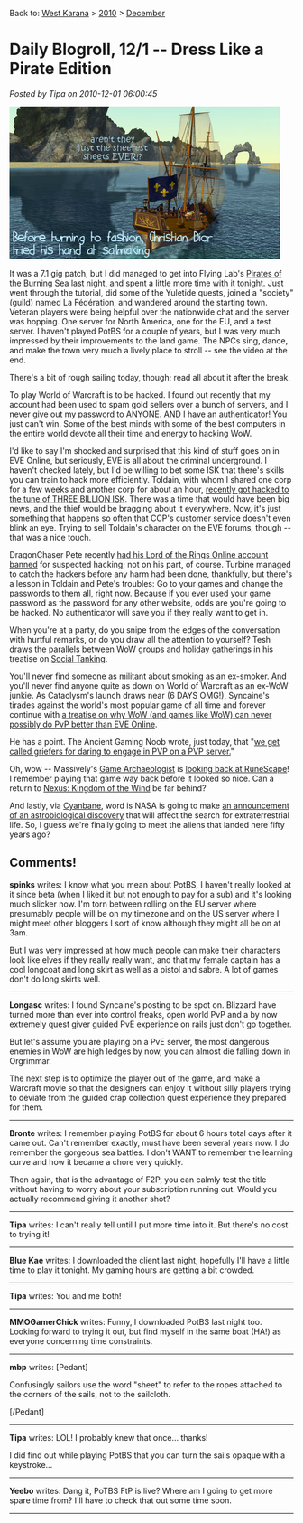 Back to: [West Karana](/posts/westkarana.md) > [2010](/posts/2010/westkarana.md) > [December](./westkarana.md)
# Daily Blogroll, 12/1 -- Dress Like a Pirate Edition

*Posted by Tipa on 2010-12-01 06:00:45*

![](../../../uploads/2010/11/potbs-2010-11-30-19-08-45-94.jpg "What's up with those sails?")

It was a 7.1 gig patch, but I did managed to get into Flying Lab's [Pirates of the Burning Sea](http://www.burningsea.com/page/home) last night, and spent a little more time with it tonight. Just went through the tutorial, did some of the Yuletide quests, joined a "society" (guild) named La Fédération, and wandered around the starting town. Veteran players were being helpful over the nationwide chat and the server was hopping. One server for North America, one for the EU, and a test server. I haven't played PotBS for a couple of years, but I was very much impressed by their improvements to the land game. The NPCs sing, dance, and make the town very much a lively place to stroll -- see the video at the end.

There's a bit of rough sailing today, though; read all about it after the break.


To play World of Warcraft is to be hacked. I found out recently that my account had been used to spam gold sellers over a bunch of servers, and I never give out my password to ANYONE. AND I have an authenticator! You just can't win. Some of the best minds with some of the best computers in the entire world devote all their time and energy to hacking WoW.

I'd like to say I'm shocked and surprised that this kind of stuff goes on in EVE Online, but seriously, EVE is all about the criminal underground. I haven't checked lately, but I'd be willing to bet some ISK that there's skills you can train to hack more efficiently. Toldain, with whom I shared one corp for a few weeks and another corp for about an hour, [recently got hacked to the tune of THREE BILLION ISK](http://toldaintalks.blogspot.com/2010/11/hack-update.html). There was a time that would have been big news, and the thief would be bragging about it everywhere. Now, it's just something that happens so often that CCP's customer service doesn't even blink an eye. Trying to sell Toldain's character on the EVE forums, though -- that was a nice touch.

DragonChaser Pete recently [had his Lord of the Rings Online account banned](http://dragonchasers.com/2010/11/30/lotro-hacked/) for suspected hacking; not on his part, of course. Turbine managed to catch the hackers before any harm had been done, thankfully, but there's a lesson in Toldain and Pete's troubles: Go to your games and change the passwords to them all, right now. Because if you ever used your game password as the password for any other website, odds are you're going to be hacked. No authenticator will save you if they really want to get in.

When you're at a party, do you snipe from the edges of the conversation with hurtful remarks, or do you draw all the attention to yourself? Tesh draws the parallels between WoW groups and holiday gatherings in his treatise on [Social Tanking](http://tishtoshtesh.wordpress.com/2010/11/30/social-tanking/).

You'll never find someone as militant about smoking as an ex-smoker. And you'll never find anyone quite as down on World of Warcraft as an ex-WoW junkie. As Cataclysm's launch draws near (6 DAYS OMG!), Syncaine's tirades against the world's most popular game of all time and forever continue with [a treatise on why WoW (and games like WoW) can never possibly do PvP better than EVE Online](http://syncaine.wordpress.com/2010/11/30/it-seems-much-easier-to-make-interesting-sandbox-pvp-content-then-it-is-to-maintain-and-create-pve-treadmill-content/). 

He has a point. The Ancient Gaming Noob wrote, just today, that "[we get called griefers for daring to engage in PVP on a PVP server.](http://tagn.wordpress.com/2010/11/30/november-in-review-5/)"

Oh, wow -- Massively's [Game Archaeologist](http://biobreak.wordpress.com/) is [looking back at RuneScape](http://massively.joystiq.com/2010/11/30/the-game-archaeologist-and-the-forbidden-runescape-the-highligh/)! I remember playing that game way back before it looked so nice. Can a return to [Nexus: Kingdom of the Wind](http://www.nexustk.com/) be far behind? 

And lastly, via [Cyanbane](http://www.cyanbane.com/post/1986851737/nasa-will-hold-a-news-conference-at-2-p-m-est-on), word is NASA is going to make [an announcement of an astrobiological discovery](http://www.nasa.gov/home/hqnews/2010/nov/HQ_M10-167_Astrobiology.html) that will affect the search for extraterrestrial life. So, I guess we're finally going to meet the aliens that landed here fifty years ago?



## Comments!

**spinks** writes: I know what you mean about PotBS, I haven't really looked at it since beta (when I liked it but not enough to pay for a sub) and it's looking much slicker now. I'm torn between rolling on the EU server where presumably people will be on my timezone and on the US server where I might meet other bloggers I sort of know although they might all be on at 3am.

But I was very impressed at how much people can make their characters look like elves if they really really want, and that my female captain has a cool longcoat and long skirt as well as a pistol and sabre. A lot of games don't do long skirts well.

---

**Longasc** writes: I found Syncaine's posting to be spot on. Blizzard have turned more than ever into control freaks, open world PvP and a by now extremely quest giver guided PvE experience on rails just don't go together.

But let's assume you are playing on a PvE server, the most dangerous enemies in WoW are high ledges by now, you can almost die falling down in Orgrimmar.

The next step is to optimize the player out of the game, and make a Warcraft movie so that the designers can enjoy it without silly players trying to deviate from the guided crap collection quest experience they prepared for them.

---

**Bronte** writes: I remember playing PotBS for about 6 hours total days after it came out. Can't remember exactly, must have been several years now. I do remember the gorgeous sea battles. I don't WANT to remember the learning curve and how it became a chore very quickly.

Then again, that is the advantage of F2P, you can calmly test the title without having to worry about your subscription running out. Would you actually recommend giving it another shot?

---

**Tipa** writes: I can't really tell until I put more time into it. But there's no cost to trying it!

---

**Blue Kae** writes: I downloaded the client last night, hopefully I'll have a little time to play it tonight. My gaming hours are getting a bit crowded.

---

**Tipa** writes: You and me both!

---

**MMOGamerChick** writes: Funny, I downloaded PotBS last night too. Looking forward to trying it out, but find myself in the same boat (HA!) as everyone concerning time constraints.

---

**mbp** writes: [Pedant]

Confusingly sailors use the word "sheet" to refer to the ropes attached to the corners of the sails, not to the sailcloth. 

[/Pedant]

---

**Tipa** writes: LOL! I probably knew that once... thanks!

I did find out while playing PotBS that you can turn the sails opaque with a keystroke...

---

**Yeebo** writes: Dang it, PoTBS FtP is live? Where am I going to get more spare time from? I'll have to check that out some time soon.

---

